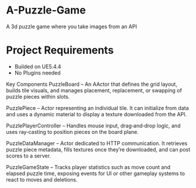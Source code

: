 # A-Puzzle-Game
A 3d puzzle game where you take images from an API

# Project Requirements
 - Builded on UE5.4.4 
 - No Plugins needed

Key Components
PuzzleBoard – An AActor that defines the grid layout, builds tile visuals, and manages placement, replacement, or swapping of puzzle pieces within slots.

PuzzlePiece – Actor representing an individual tile. It can initialize from data and uses a dynamic material to display a texture downloaded from the API.

PuzzlePlayerController – Handles mouse input, drag‑and‑drop logic, and uses ray‑casting to position pieces on the board plane.

PuzzleDataManager – Actor dedicated to HTTP communication. It retrieves puzzle piece metadata, fills textures once they’re downloaded, and can post scores to a server.

PuzzleGameState – Tracks player statistics such as move count and elapsed puzzle time, exposing events for UI or other gameplay systems to react to moves and deletions.
